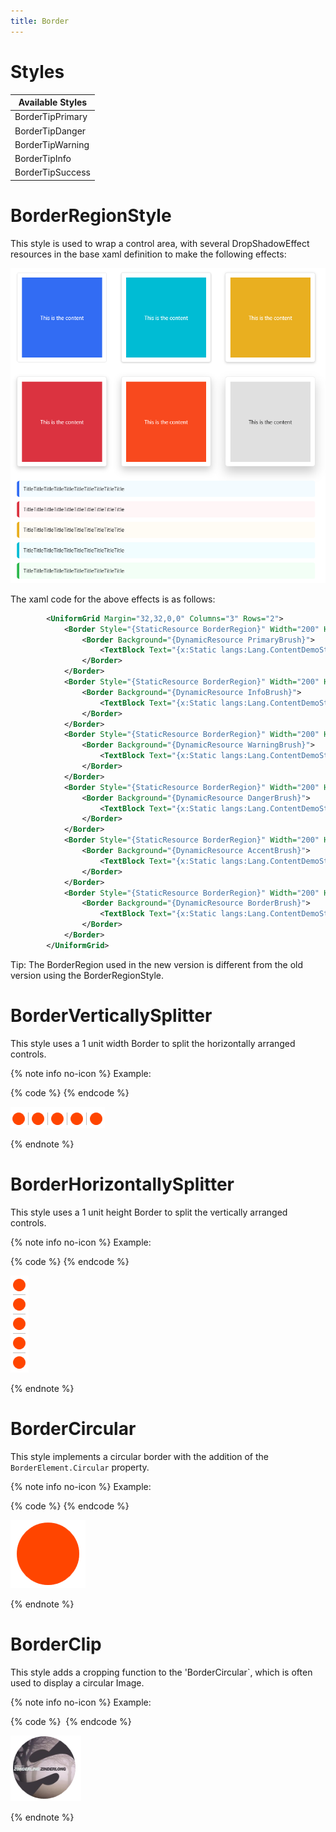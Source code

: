 ```yaml
---
title: Border
---
```


# Styles

|Available Styles|
|-|
|BorderTipPrimary|
|BorderTipDanger|
|BorderTipWarning|
|BorderTipInfo|
|BorderTipSuccess|

# BorderRegionStyle

This style is used to wrap a control area, with several DropShadowEffect resources in the base xaml definition to make the following effects:

![Border](https://raw.githubusercontent.com/HandyOrg/HandyOrgResource/master/HandyControl/Resources/Border.png)

The xaml code for the above effects is as follows:

``` xml
        <UniformGrid Margin="32,32,0,0" Columns="3" Rows="2">
            <Border Style="{StaticResource BorderRegion}" Width="200" Height="200" Margin="0,0,32,32">
                <Border Background="{DynamicResource PrimaryBrush}">
                    <TextBlock Text="{x:Static langs:Lang.ContentDemoStr}" VerticalAlignment="Center" HorizontalAlignment="Center" Foreground="White"/>
                </Border>
            </Border>
            <Border Style="{StaticResource BorderRegion}" Width="200" Height="200" Margin="0,0,32,32" Effect="{StaticResource EffectShadow1}">
                <Border Background="{DynamicResource InfoBrush}">
                    <TextBlock Text="{x:Static langs:Lang.ContentDemoStr}" VerticalAlignment="Center" HorizontalAlignment="Center" Foreground="White"/>
                </Border>
            </Border>
            <Border Style="{StaticResource BorderRegion}" Width="200" Height="200" Margin="0,0,32,32" Effect="{StaticResource EffectShadow2}">
                <Border Background="{DynamicResource WarningBrush}">
                    <TextBlock Text="{x:Static langs:Lang.ContentDemoStr}" VerticalAlignment="Center" HorizontalAlignment="Center" Foreground="White"/>
                </Border>
            </Border>
            <Border Style="{StaticResource BorderRegion}" Width="200" Height="200"  Margin="0,0,32,32" Effect="{StaticResource EffectShadow3}">
                <Border Background="{DynamicResource DangerBrush}">
                    <TextBlock Text="{x:Static langs:Lang.ContentDemoStr}" VerticalAlignment="Center" HorizontalAlignment="Center" Foreground="White"/>
                </Border>
            </Border>
            <Border Style="{StaticResource BorderRegion}" Width="200" Height="200"  Margin="0,0,32,32" Effect="{StaticResource EffectShadow4}">
                <Border Background="{DynamicResource AccentBrush}">
                    <TextBlock Text="{x:Static langs:Lang.ContentDemoStr}" VerticalAlignment="Center" HorizontalAlignment="Center" Foreground="White"/>
                </Border>
            </Border>
            <Border Style="{StaticResource BorderRegion}" Width="200" Height="200"  Margin="0,0,32,32" Effect="{StaticResource EffectShadow5}">
                <Border Background="{DynamicResource BorderBrush}">
                    <TextBlock Text="{x:Static langs:Lang.ContentDemoStr}" VerticalAlignment="Center" HorizontalAlignment="Center"/>
                </Border>
            </Border>
        </UniformGrid>
```

Tip: The BorderRegion used in the new version is different from the old version using the BorderRegionStyle.

# BorderVerticallySplitter

This style uses a 1 unit width Border to split the horizontally arranged controls.

{% note info no-icon %}
Example:

{% code %}
<StackPanel Height="20" Orientation="Horizontal">
    <Ellipse Margin="5,0" Fill="OrangeRed" Width="20" Height="20"/>
    <Border Style="{StaticResource BorderVerticallySplitter}"/>
    <Ellipse Margin="5,0" Fill="OrangeRed" Width="20" Height="20"/>
    <Border Style="{StaticResource BorderVerticallySplitter}"/>
    <Ellipse Margin="5,0" Fill="OrangeRed" Width="20" Height="20"/>
    <Border Style="{StaticResource BorderVerticallySplitter}"/>
    <Ellipse Margin="5,0" Fill="OrangeRed" Width="20" Height="20"/>
    <Border Style="{StaticResource BorderVerticallySplitter}"/>
    <Ellipse Margin="5,0" Fill="OrangeRed" Width="20" Height="20"/>
</StackPanel>
{% endcode %}

![BorderVerticallySplitter](https://raw.githubusercontent.com/HandyOrg/HandyOrgResource/master/HandyControl/Doc/native_controls/BorderVerticallySplitter_1.png)

{% endnote %}

# BorderHorizontallySplitter

This style uses a 1 unit height Border to split the vertically arranged controls.

{% note info no-icon %}
Example:

{% code %}
<StackPanel Width="20">
    <Ellipse Margin="0,5" Fill="OrangeRed" Width="20" Height="20"/>
    <Border Style="{StaticResource BorderHorizontallySplitter}"/>
    <Ellipse Margin="0,5" Fill="OrangeRed" Width="20" Height="20"/>
    <Border Style="{StaticResource BorderHorizontallySplitter}"/>
    <Ellipse Margin="0,5" Fill="OrangeRed" Width="20" Height="20"/>
    <Border Style="{StaticResource BorderHorizontallySplitter}"/>
    <Ellipse Margin="0,5" Fill="OrangeRed" Width="20" Height="20"/>
    <Border Style="{StaticResource BorderHorizontallySplitter}"/>
    <Ellipse Margin="0,5" Fill="OrangeRed" Width="20" Height="20"/>
</StackPanel>
{% endcode %}

![BorderHorizontallySplitter](https://raw.githubusercontent.com/HandyOrg/HandyOrgResource/master/HandyControl/Doc/native_controls/BorderHorizontallySplitter_1.png)

{% endnote %}

# BorderCircular

This style implements a circular border with the addition of the `BorderElement.Circular` property.

{% note info no-icon %}
Example:

{% code %}
<Border Style="{StaticResource BorderCircular}" Background="OrangeRed" Width="100" Height="100"/>
{% endcode %}

![BorderCircular](https://raw.githubusercontent.com/HandyOrg/HandyOrgResource/master/HandyControl/Doc/native_controls/BorderCircular_1.png)

{% endnote %}

# BorderClip

This style adds a cropping function to the 'BorderCircular`, which is often used to display a circular Image.

{% note info no-icon %}
Example:

{% code %}
<Border Style="{StaticResource BorderClip}" Width="100" Height="100">
    <Image Source="/HandyControlDemo;component/Resources/Img/Album/2.jpg"/>
</Border>
{% endcode %}

![BorderClip](https://raw.githubusercontent.com/HandyOrg/HandyOrgResource/master/HandyControl/Doc/native_controls/BorderClip_1.png)

{% endnote %}